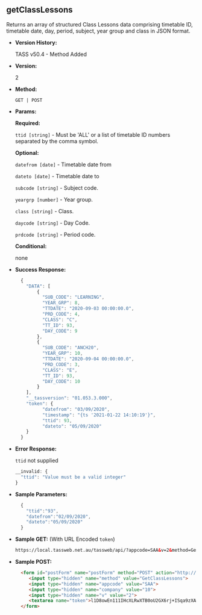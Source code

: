 

**getClassLessons**
----
  Returns an array of structured Class Lessons data comprising timetable ID, timetable date, day, period, subject, year group and class in JSON format.

* **Version History:**

  TASS v50.4 - Method Added

* **Version:**

  2

* **Method:**

  `GET | POST`
  
*  **Params:**

   **Required:**

   `ttid [string]` -  Must be 'ALL' or a list of timetable ID numbers separated by the comma symbol.
   
   **Optional:**

   `datefrom [date]` - Timetable date from
   
   `dateto [date]` - Timetable date to
   
   `subcode [string]` - Subject code.

   `yeargrp [number]` - Year group.

   `class [string]` - Class.

   `daycode [string]` - Day Code.

   `prdcode [string]` - Period code.

   **Conditional:**
 
   none
   
* **Success Response:**

    ```javascript
      {
        "DATA": [
            {
              "SUB_CODE": "LEARNING",
              "YEAR_GRP": 8,
              "TTDATE": "2020-09-03 00:00:00.0",
              "PRD_CODE": 4,
              "CLASS": "C",
              "TT_ID": 93,
              "DAY_CODE": 9
            },
            {
              "SUB_CODE": "ANCH20",
              "YEAR_GRP": 10,
              "TTDATE": "2020-09-04 00:00:00.0",
              "PRD_CODE": 3,
              "CLASS": "E",
              "TT_ID": 93,
              "DAY_CODE": 10
            }
        ],
        "__tassversion": "01.053.3.000",
        "token": {
              "datefrom": "03/09/2020",
              "timestamp": "{ts '2021-01-22 14:10:19'}",
              "ttid": 93,
              "dateto": "05/09/2020"
        }
      }
    ```
 
* **Error Response:**

    `ttid` not supplied
    ```javascript
    __invalid: {
      "ttid": "Value must be a valid integer"
    }
    ```

    
* **Sample Parameters:**

  ```javascript
    { 
      "ttid":"93",
      "datefrom":"02/09/2020",
      "dateto":"05/09/2020"
    }
  ```

* **Sample GET:** (With URL Encoded `token`)

  ```HTML
  https://local.tassweb.net.au/tassweb/api/?appcode=SAA&v=2&method=GetClassLessons&token=L8tzq%2Baot1VES4Q6JprNQ%2FpmWIcmExWUg4FGgh3%2FbBXnUz6UnyOdEOnm%2FvMlE9f9jpDLinzxho4oKCH3ebdotg%3D%3D&company=10
  ```
  
* **Sample POST:**

  ```HTML
    <form id="postForm" name="postForm" method="POST" action="http://api.tasscloud.com.au/tassweb/api/">
       <input type="hidden" name="method" value="GetClassLessons">
       <input type="hidden" name="appcode" value="SAA">
       <input type="hidden" name="company" value="10">
       <input type="hidden" name="v" value="2">
       <textarea name="token">l1D8owEn111IHcXLRwXTB0oU2GX6rj+ISqa9zXA8We1Gqx9/zb+cbVFartivsDN/xGgAIIjtABAYfzYPqTCpLf3gb0nW3h/TrPFLMhAdNcVvHD0Gz4FkRj5jRAD1aAGQ</textarea>
    </form>
  ```
